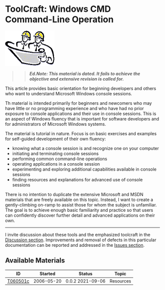 <!-- index.md 0.0.3                 UTF-8                          2021-09-06
     ----1----|----2----|----3----|----4----|----5----|----6----|----7----|--*

                     WINDOWS CMD COMMAND-LIHE OPERATION
     -->

# ToolCraft: Windows CMD Command-Line Operation

![Hard Hat Area](../../images/hardhat-logo.gif)

>> ***Ed.Note: This material is dated. It fails to achieve the objective
and extensive revision is called for.***

This article provides basic orientation for beginning developers and others
who want to understand Microsoft Windows console sessions.

Th material is intended primarily for beginners and newcomers who may have
little or no programming experience and who have had no prior exposure to
console applications and their use in console sessions.  This is an aspect of
Windows fluency that is important for software developers and for
administrators of Microsoft Windows systems.

The material is tutorial in nature.  Focus is on basic exercises and examples
for self-guided development of their own fluency:

* knowing what a console session is and recognize one on your computer
* initiating and terminating console sessions
* performing common command-line operations
* operating applications in a console session
* experimenting and exploring additional capabilities available in console
sessions
* finding resources and explanations for advanced use of console sessions

There is no intention to duplicate the extensive Microsoft and MSDN materials
that are freely available on this topic. Instead, I want to create a
gently-climbing on-ramp to assist those for whom the subject is unfamiliar.
The goal is to achieve enough basic familiarity and practice so that users can
confidently discover further detail and advanced applications on their own.

----

I invite discussion about these tools and the emphasized toolcraft in the
[Discussion section](https://github.com/orcmid/nfoTools/discussions).
Improvements and removal of defects in this particular documentation can be
reported and addressed in the
[Issues section](https://github.com/orcmid/nfoTools/issues).

## Available Materials

| **ID** | **Started** | **Status** | **Topic** |
|   :-:   |   :-:   |  :-:   |  ---  |
| [T060501c](T060501c.html) | 2006-05-20 | 0.0.2 2021-09-06 | Resources |

<!-- ----1----|----2----|----3----|----4----|----5----|----6----|----7----|--*

     0.0.4 2021-09-06T19:10Z Touch-up
     0.0.3 2021-09-06T18:00Z Add Resources available material
     0.0.2 2021-09-06T00:06Z Initial Transposition of nfoWare.com t060501
           Windows Console Session folio cover to nfoTools T060502
     0.0.1 2007-08-12T00:26Z Repaving Review on nfoWare toolNote t060502
     0.0.0 2006-05-20T20:54Z Create bootstrap placeholder to morph into the
           necessary material

               *** end of docs/tools/T060501/index.md ***
     -->
